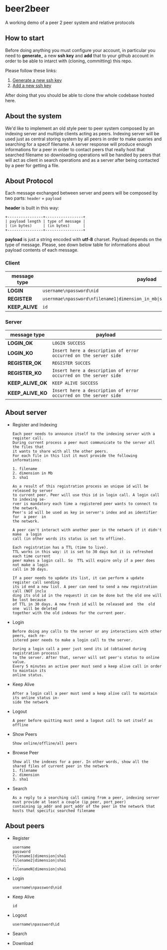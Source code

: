 # beer2beer
A working demo of a peer 2 peer system and relative protocols

## How to start

Before doing anything you must configure your account, in particular you need to **generate**_ a new **ssh key** and **add** that to your github account in order to be able to intarct with (cloning, committing) this repo.

Please follow these links:
1. [Generate a new ssh key](https://docs.github.com/en/authentication/connecting-to-github-with-ssh/generating-a-new-ssh-key-and-adding-it-to-the-ssh-agent)
2. [Add a new ssh key](https://docs.github.com/en/authentication/connecting-to-github-with-ssh/adding-a-new-ssh-key-to-your-github-account)

After doing that you should be able to clone thw whole codebase hosted here.

## About the system

We'd like to implement an old style peer to peer system composed by an indexing server and multiple clients acting as peers.
Indexing server will be used just as central storing system by all peers in order to make queries and searching for a specif filename. A server response will produce enough informations for a peer in order to contact peers that really host that searched filename so downloading operations will be handled by peers that will act as client in search operations and as a server after being contacted by a peer for getting a file.

## About Protocol

Each message exchanged between server and peers will be composed by two parts: `header` + `payload`

**header** is built in this way:

```
+----------------+-----------------+
| payload length | type of message |
| (in bytes)     | (in bytes)      |
+----------------+-----------------+
```

**payload** is just a string encoded with **utf-8** charset. Payload depends on the type of message.
Please, see down below table for informations about payload contents of each message.


### Client
| message type      | payload                                                                          |
| ----------------- |----------------------------------------------------------------------------------|
| **LOGIN**         | ```username\npassword\nid```                                                     |
| **REGISTER**      | ```usernmae\npassword\nfilename1\|dimension_in_mb\|sha1\nfilename2\|dimension_in_mb\|sha1```|    
| **KEEP_ALIVE**    | ```id```                                                                         |



### Server

| message type        | payload                  |
| ------------------- |--------------------------|
| **LOGIN_OK**        | ```LOGIN SUCCESS```      |
| **LOGIN_KO**        | ```Insert here a description of error occurred on the server side``` |
| **REGISTER_OK**     | ```REGISTER SUCCES```    |
| **REGISTER_KO**     | ```Insert here a description of error occurred on the server side``` |
| **KEEP_ALIVE_OK**   | ```KEEP ALIVE SUCCESS``` |
| **KEEP_ALIVE_KO**   | ```Insert here a description of error occurred on the server side``` |

## About server

* Register and Indexing
  ```
  Each peer needs to announce itself to the indexing server with a register call.
  During current process a peer must communicate to the server all the files that 
  it wants to share with all the other peers.
  For each file in this list it must provide the following informations:
  
  1. filename
  2. dimension in Mb
  3. sha1
  
  As a result of this registration process an unique id will be released by server
  to current peer. Peer will use this id in login call. A login call to indexing se-
  rver is mandatory each time a registered peer wants to connect to the network.
  Peer's id will be used as key in server's index and as identifier for  a peer  in 
  the network.
  
  A peer can't interact with another peer in the network if it didn't make  a login 
  call (in other words its status is set to offline).
  
  Each registration has a TTL (time to live).
  TTL works in this way: it is set to 30 days but it is refreshed each time current
  peer makes a login call. So  TTL will expire only if a peer does not make a login
  call in 30 days.
  
  If a peer needs to update its list, it can perform a update register call sending
  its id end a new list. A peer can need to send a new registration call (NOT inclu
  ding its old id in the request) it can be done but the old one will be lost because
  of TTL in 30 days. A new fresh id will be released and  the  old one  will be deleted
  together with the old indexes for the current peer.
  ```
  
* Login
  ```
  Before doing any calls to the server or any interactions with other peers, each re-
  istered peer needs to make a login call to the server.
 
  During a login call a peer just send its id (obtained during registration process) 
  to the server. After that, server will set peer's status to online value.
  Every 5 minutes an active peer must send a keep alive call in order to maintain its
  online status.
  ```

* Keep Alive
  ```
  After a login call a peer must send a keep alive call to maintain its online status in-
  side the network
  ```

* Logout
  ```
  A peer before quitting must send a logout call to set itself as offline
  ```

* Show Peers
  ```
  Show online/offline/all peers
  ```
  
* Browse Peer
  ```
  Show all the indexes for a peer. In other words, show all the shared files of current peer in the network
  1. filename
  2. dimension
  3. sha1
  ```
  
* Search

  ```
  As a reply to a searching call coming from a peer, indexing server must provide at least a couple (ip_peer, port_peer)
  containing ip_addr and port_addr of the peer in the network that hosts that specific searched filename
  ```

  
## About peers

* Register
  ```
  username
  password
  filename1|dimension|sha1
  filename2|dimension|sha1
  ...
  filenameN|dimension|sha1
  ```

* Login
  ```
  username\npassword\nid
  ```

* Keep Alive
  ```
  id
  ```

* Logout
  ```
  username\npassword\id
  ```

* Search

* Download




